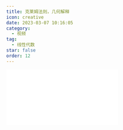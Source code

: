 ```yaml
---
title: 克莱姆法则，几何解释
icon: creative
date: 2023-03-07 10:16:05
category:
  - 视频
tag:
  - 线性代数
star: false
order: 12
---
```



<div class="video-container">
  <iframe src="//player.bilibili.com/player.html?aid=483115509&bvid=BV1bT411e7Cv&cid=1063537233&page=12" scrolling="no" border="0" frameborder="no" framespacing="0" allowfullscreen="true"> </iframe>
</div>
